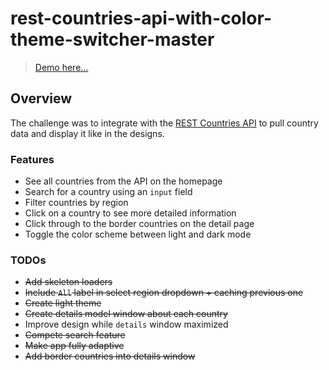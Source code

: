 # rest-countries-api-with-color-theme-switcher-master
> [Demo here...](https://ic3top.github.io/Frontend-Mentor/countries-wiki/dist/)

## Overview
The challenge was to integrate with the [REST Countries API](https://restcountries.eu) to pull country data and display it like in the designs.

### Features
- See all countries from the API on the homepage
- Search for a country using an `input` field
- Filter countries by region
- Click on a country to see more detailed information
- Click through to the border countries on the detail page
- Toggle the color scheme between light and dark mode

### TODOs
* ~~Add skeleton loaders~~
* ~~Include `All` label in select region dropdown + caching previous one~~
* ~~Create light theme~~
* ~~Create details model window about each country~~
* Improve design while `details` window maximized
* ~~Compete search feature~~
* ~~Make app fully adaptive~~
* ~~Add border countries into details window~~
